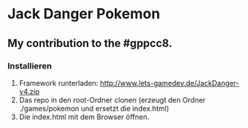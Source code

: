 # Jack Danger Pokemon
## My contribution to the #gppcc8.

### Installieren
1. Framework runterladen: http://www.lets-gamedev.de/JackDanger-v4.zip
2. Das repo in den root-Ordner clonen (erzeugt den Ordner ./games/pokemon und ersetzt die index.html)
3. Die index.html mit dem Browser öffnen.
